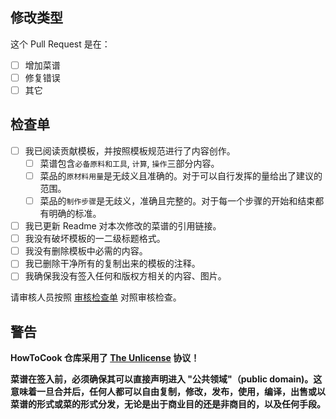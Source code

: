 <!-- 请在此填写该 pr 的内容，例如 增加 or 修改一道菜谱。 -->

## 修改类型

这个 Pull Request 是在：

- [ ] 增加菜谱
- [ ] 修复错误
- [ ] 其它

## 检查单

- [ ] 我已阅读贡献模板，并按照模板规范进行了内容创作。
  - [ ] 菜谱包含`必备原料和工具`, `计算`, `操作`三部分内容。
  - [ ] 菜品的`原材料用量`是无歧义且准确的。对于可以自行发挥的量给出了建议的范围。
  - [ ] 菜品的`制作步骤`是无歧义，准确且完整的。对于每一个步骤的开始和结束都有明确的标准。
- [ ] 我已更新 Readme 对本次修改的菜谱的引用链接。
- [ ] 我没有破坏模板的一二级标题格式。
- [ ] 我没有删除模板中必需的内容。
- [ ] 我已删除干净所有的复制出来的模板的注释。
- [ ] 我确保我没有签入任何和版权方相关的内容、图片。

请审核人员按照 [审核检查单](https://github.com/Anduin2017/HowToCook/blob/master/CONTRIBUTING.md#%E5%AE%A1%E6%A0%B8%E5%91%98%E9%A1%BB%E7%9F%A5) 对照审核检查。

## 警告

**HowToCook 仓库采用了 [The Unlicense](https://unlicense.org/) 协议！**

**菜谱在签入前，必须确保其可以直接声明进入 "公共领域"（public domain)。这意味着一旦合并后，任何人都可以自由复制，修改，发布，使用，编译，出售或以菜谱的形式或菜的形式分发，无论是出于商业目的还是非商目的，以及任何手段。**

<!-- 如果该 pr 有关联 issue 请在此填写 -->
